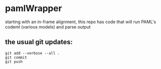# pamlWrapper
starting with an in-frame alignment, this repo has code that will run PAML's codeml (various models) and parse output


## the usual git updates:
```
git add --verbose --all .
git commit
git push
```